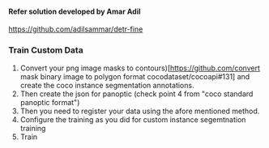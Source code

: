 #### Refer solution developed by Amar Adil

https://github.com/adilsammar/detr-fine


### Train Custom Data 


1. Convert your png image masks to contours)[https://github.com/convert mask binary image to polygon format  cocodataset/cocoapi#131] and create the coco instance segmentation annotations.
2. Then create the json for panoptic (check point 4 from "coco standard panoptic format")
3. Then you need to register your data using the afore mentioned method.
4. Configure the training as you did for custom instance segemtnation training
5. Train



